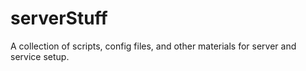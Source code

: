 # serverStuff
A collection of scripts, config files, and other materials for server and service setup.
